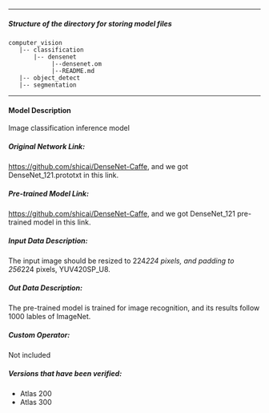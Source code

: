 *******************************************************************************
##### Structure of the directory for storing model files
```
computer_vision
   |-- classification
       |-- densenet
            |--densenet.om
            |--README.md
   |-- object_detect
   |-- segmentation
```
*******************************************************************************
#### Model Description

Image classification inference model

##### Original Network Link:

https://github.com/shicai/DenseNet-Caffe, and we got DenseNet_121.prototxt in this link.

##### Pre-trained Model Link:

https://github.com/shicai/DenseNet-Caffe, and we got DenseNet_121 pre-trained model in this link.

##### Input Data Description:

The input image should be resized to 224*224 pixels, and padding to 256*224 pixels, YUV420SP_U8.

##### Out Data Description:

The pre-trained model is trained for image recognition, and its results follow 1000 lables of ImageNet. 

##### Custom Operator:

Not included

##### Versions that have been verified: 

- Atlas 200
- Atlas 300
